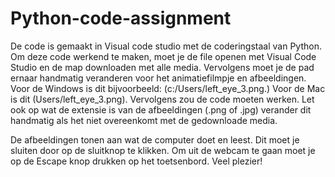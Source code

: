 # Python-code-assignment

De code is gemaakt in Visual code studio met de coderingstaal van Python. Om deze code werkend te maken, moet je de file openen met Visual Code Studio en de map downloaden met alle media.
Vervolgens moet je de pad ernaar handmatig veranderen voor het animatiefilmpje en afbeeldingen.
Voor de Windows is dit bijvoorbeeld: (c:/Users/left_eye_3.png.) Voor de Mac is dit (Users/left_eye_3.png). 
Vervolgens zou de code moeten werken. Let ook op wat de extensie is van de afbeeldingen (.png of .jpg) verander dit handmatig als het niet overeenkomt met de gedownloade media.

De afbeeldingen tonen aan wat de computer doet en leest. Dit moet je sluiten door op de sluitknop te klikken. Om uit de webcam te gaan moet je op de Escape knop drukken op het toetsenbord. Veel plezier!
